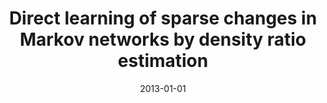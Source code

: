 ---
title: "Direct learning of sparse changes in Markov networks by density ratio estimation"
collection: publications
permalink: /publication/2013-direct-learning-of-sparse-changes
date: 2013-01-01
venue: 'European Conference on Machine Learning(ECML)'
paperurl: '/files/Liu_2013_ECML.pdf'
citation: 'Song Liu, John A Quinn, Michael U Gutmann, Masashi Sugiyama'
---